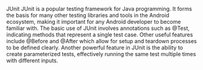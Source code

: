 JUnit
JUnit is a popular testing framework for Java programming. It forms the basis for many other testing libraries and tools in the Android ecosystem, making it important for any Android developer to become familiar with. The basic use of JUnit involves annotations such as @Test, indicating methods that represent a single test case. Other useful features include @Before and @After which allow for setup and teardown processes to be defined clearly. Another powerful feature in JUnit is the ability to create parameterized tests, effectively running the same test multiple times with different inputs.
